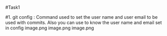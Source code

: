 #Task1

#1. git config : Command used to set the user name and user email to be used with commits. Also you can use to know the user name and email set in config
image.png
image.png
image.png